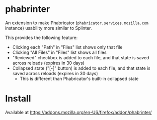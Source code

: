# phabrinter

An extension to make Phabricator (`phabricator.services.mozilla.com` instance) usability more similar to Splinter.

This provides the following feature:

 - Clicking each "Path" in "Files" list shows only that file
 - Clicking "All Files" in "Files" list shows all files
 - "Reviewed" checkbox is added to each file, and that state is saved across reloads (expires in 30 days)
 - Collapsed state ("[-]" button) is added to each file, and that state is saved across reloads (expires in 30 days)
   - This is different than Phabricator's built-in collapsed state

# Install

Available at https://addons.mozilla.org/en-US/firefox/addon/phabrinter/

